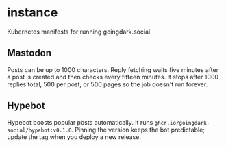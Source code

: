 # instance

Kubernetes manifests for running goingdark.social.

## Mastodon

Posts can be up to 1000 characters. Reply fetching waits five minutes after a post is created and then checks every fifteen minutes. It stops after 1000 replies total, 500 per post, or 500 pages so the job doesn't run forever.

## Hypebot

Hypebot boosts popular posts automatically. It runs `ghcr.io/goingdark-social/hypebot:v0.1.0`.
Pinning the version keeps the bot predictable; update the tag when you deploy a new release.

